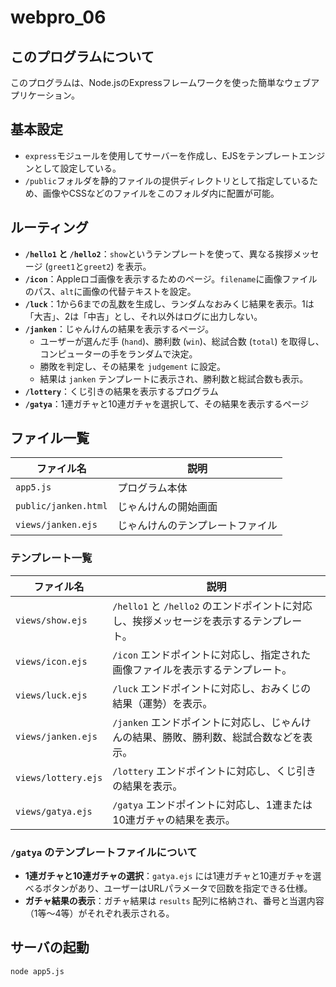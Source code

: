 # webpro_06

## このプログラムについて

このプログラムは、Node.jsのExpressフレームワークを使った簡単なウェブアプリケーション。

## 基本設定
- `express`モジュールを使用してサーバーを作成し、EJSをテンプレートエンジンとして設定している。
- `/public`フォルダを静的ファイルの提供ディレクトリとして指定しているため、画像やCSSなどのファイルをこのフォルダ内に配置が可能。

## ルーティング
- **`/hello1` と `/hello2`**：`show`というテンプレートを使って、異なる挨拶メッセージ (`greet1`と`greet2`) を表示。
- **`/icon`**：Appleロゴ画像を表示するためのページ。`filename`に画像ファイルのパス、`alt`に画像の代替テキストを設定。
- **`/luck`**：1から6までの乱数を生成し、ランダムなおみくじ結果を表示。1は「大吉」、2は「中吉」とし、それ以外はログに出力しない。
- **`/janken`**：じゃんけんの結果を表示するページ。
  - ユーザーが選んだ手 (`hand`)、勝利数 (`win`)、総試合数 (`total`) を取得し、コンピューターの手をランダムで決定。
  - 勝敗を判定し、その結果を `judgement` に設定。
  - 結果は `janken` テンプレートに表示され、勝利数と総試合数も表示。
- **`/lottery`**：くじ引きの結果を表示するプログラム
- **`/gatya`**：1連ガチャと10連ガチャを選択して、その結果を表示するページ


## ファイル一覧

| ファイル名           | 説明                        |
|----------------------|-----------------------------|
| `app5.js`            | プログラム本体               |
| `public/janken.html` | じゃんけんの開始画面        |
| `views/janken.ejs`   | じゃんけんのテンプレートファイル |



### テンプレート一覧

| ファイル名           | 説明                                                                                     |
|----------------------|------------------------------------------------------------------------------------------|
| `views/show.ejs`     | `/hello1` と `/hello2` のエンドポイントに対応し、挨拶メッセージを表示するテンプレート。 |
| `views/icon.ejs`     | `/icon` エンドポイントに対応し、指定された画像ファイルを表示するテンプレート。         |
| `views/luck.ejs`     | `/luck` エンドポイントに対応し、おみくじの結果（運勢）を表示。                      |
| `views/janken.ejs`   | `/janken` エンドポイントに対応し、じゃんけんの結果、勝敗、勝利数、総試合数などを表示。 |
| `views/lottery.ejs`  | `/lottery` エンドポイントに対応し、くじ引きの結果を表示。                           |
| `views/gatya.ejs`    | `/gatya` エンドポイントに対応し、1連または10連ガチャの結果を表示。                 |

### `/gatya` のテンプレートファイルについて

- **1連ガチャと10連ガチャの選択**：`gatya.ejs` には1連ガチャと10連ガチャを選べるボタンがあり、ユーザーはURLパラメータで回数を指定できる仕様。
- **ガチャ結果の表示**：ガチャ結果は `results` 配列に格納され、番号と当選内容（1等〜4等）がそれぞれ表示される。

## サーバの起動
```terminal
node app5.js
```
